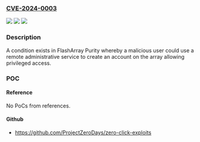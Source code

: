 ### [CVE-2024-0003](https://cve.mitre.org/cgi-bin/cvename.cgi?name=CVE-2024-0003)
![](https://img.shields.io/static/v1?label=Product&message=FlashArray&color=blue)
![](https://img.shields.io/static/v1?label=Version&message=5.3.17%3C%3D%205.3.21%20&color=brighgreen)
![](https://img.shields.io/static/v1?label=Vulnerability&message=CWE-269%20Improper%20Privilege%20Management&color=brighgreen)

### Description

A condition exists in FlashArray Purity whereby a malicious user could use a remote administrative service to create an account on the array allowing privileged access.

### POC

#### Reference
No PoCs from references.

#### Github
- https://github.com/ProjectZeroDays/zero-click-exploits

